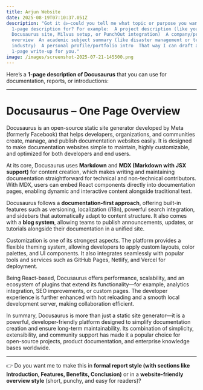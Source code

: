 ```yaml
---
title: Arjun Website
date: 2025-08-19T07:10:37.051Z
description: "Got it 👍—could you tell me what topic or purpose you want the
  1-page description for? For example:  A project description (like your
  Docusaurus site, Milvus setup, or PunchOut integration)  A company/product
  overview  An academic subject summary (like disaster management or textile
  industry)  A personal profile/portfolio intro  That way I can draft a focused
  1-page write-up for you."
image: /images/screenshot-2025-07-21-145500.png
---
```

<!--StartFragment-->

Here’s a **1-page description of Docusaurus** that you can use for documentation, reports, or introductions:

- - -

# Docusaurus – One Page Overview

Docusaurus is an open-source static site generator developed by Meta (formerly Facebook) that helps developers, organizations, and communities create, manage, and publish documentation websites easily. It is designed to make documentation websites simple to maintain, highly customizable, and optimized for both developers and end users.

At its core, Docusaurus uses **Markdown** and **MDX (Markdown with JSX support)** for content creation, which makes writing and maintaining documentation straightforward for technical and non-technical contributors. With MDX, users can embed React components directly into documentation pages, enabling dynamic and interactive content alongside traditional text.

Docusaurus follows a **documentation-first approach**, offering built-in features such as versioning, localization (i18n), powerful search integration, and sidebars that automatically adapt to content structure. It also comes with a **blog system**, allowing teams to publish announcements, updates, or tutorials alongside their documentation in a unified site.

Customization is one of its strongest aspects. The platform provides a flexible theming system, allowing developers to apply custom layouts, color palettes, and UI components. It also integrates seamlessly with popular tools and services such as GitHub Pages, Netlify, and Vercel for deployment.

Being React-based, Docusaurus offers performance, scalability, and an ecosystem of plugins that extend its functionality—for example, analytics integration, SEO improvements, or custom pages. The developer experience is further enhanced with hot reloading and a smooth local development server, making collaboration efficient.

In summary, Docusaurus is more than just a static site generator—it is a powerful, developer-friendly platform designed to simplify documentation creation and ensure long-term maintainability. Its combination of simplicity, extensibility, and community support has made it a popular choice for open-source projects, product documentation, and enterprise knowledge bases worldwide.

- - -

👉 Do you want me to make this in **formal report style (with sections like Introduction, Features, Benefits, Conclusion)** or in a **website-friendly overview style** (short, punchy, and easy for readers)?

<!--EndFragment-->